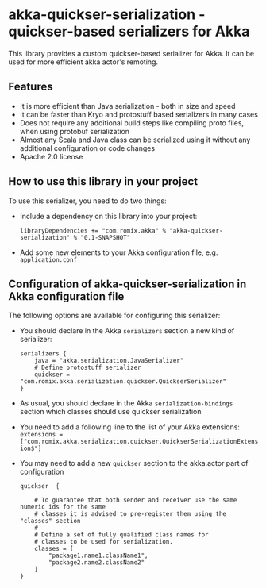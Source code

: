 akka-quickser-serialization - quickser-based serializers for Akka
=====================================================================

This library provides a custom quickser-based serializer for Akka. It can be used for more efficient akka actor's remoting. 

Features
--------

*   It is more efficient than Java serialization - both in size and speed
*   It can be faster than Kryo and protostuff based serializers in many cases 
*   Does not require any additional build steps like compiling proto files, when using protobuf serialization
*   Almost any Scala and Java class can be serialized using it without any additional configuration or code changes
*   Apache 2.0 license

How to use this library in your project
----------------------------------------

To use this serializer, you need to do two things:
*   Include a dependency on this library into your project:

	`libraryDependencies += "com.romix.akka" % "akka-quickser-serialization" % "0.1-SNAPSHOT"`
    
*   Add some new elements to your Akka configuration file, e.g. `application.conf`


Configuration of akka-quickser-serialization in Akka configuration file
-----------------------------------------------------------------------

The following options are available for configuring this serializer:

*   You should declare in the Akka `serializers` section a new kind of serializer:  

		serializers {  
			java = "akka.serialization.JavaSerializer"  
			# Define protostuff serializer   
			quickser = "com.romix.akka.serialization.quickser.QuickserSerializer"  
		}    
     
*   As usual, you should declare in the Akka `serialization-bindings` section which classes should use quickser serialization

*   You need to add a following line to the list of your Akka extensions:
	`extensions = ["com.romix.akka.serialization.quickser.QuickserSerializationExtension$"]`
	
*   You may need to add a new `quickser` section to the akka.actor part of configuration  

		quickser  {  
					  
			# To guarantee that both sender and receiver use the same numeric ids for the same   
			# classes it is advised to pre-register them using the "classes" section
			#    
			# Define a set of fully qualified class names for   
			# classes to be used for serialization.  
			classes = [  
				"package1.name1.className1",  
				"package2.name2.className2"  
			]  
		}

